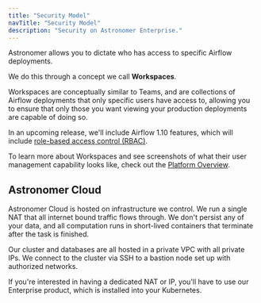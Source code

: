 ```yaml
---
title: "Security Model"
navTitle: "Security Model"
description: "Security on Astronomer Enterprise."
---
```


Astronomer allows you to dictate who has access to specific Airflow deployments.

We do this through a concept we call **Workspaces**.

Workspaces are conceptually similar to Teams, and are collections of Airflow
deployments that only specific users have access to, allowing you to ensure that
only those you want viewing your production deployments are capable of doing so.

In an upcoming release, we'll include Airflow 1.10 features, which will include
[role-based access control (RBAC)](https://medium.com/datareply/apache-airflow-1-10-0-released-highlights-6bbe7a37a8e1).

To learn more about Workspaces and see screenshots of what their user management
capability looks like, check out the [Platform Overview](https://astronomer.io/docs/overview).

## Astronomer Cloud

Astronomer Cloud is hosted on infrastructure we control. We run a single NAT
that all internet bound traffic flows through. We don't persist any of your
data, and all computation runs in short-lived containers that terminate after
the task is finished.

Our cluster and databases are all hosted in a private VPC with all private IPs. We connect to the cluster via SSH to a bastion node set up with authorized networks.

If you're interested in having a dedicated NAT or IP, you'll have to use our
Enterprise product, which is installed into your Kubernetes.